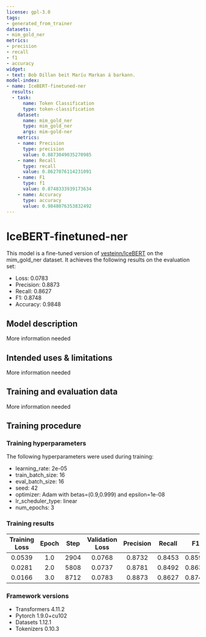 ```yaml
---
license: gpl-3.0
tags:
- generated_from_trainer
datasets:
- mim_gold_ner
metrics:
- precision
- recall
- f1
- accuracy
widget:
- text: Bob Dillan beit Maríu Markan á barkann.
model-index:
- name: IceBERT-finetuned-ner
  results:
  - task:
      name: Token Classification
      type: token-classification
    dataset:
      name: mim_gold_ner
      type: mim_gold_ner
      args: mim-gold-ner
    metrics:
    - name: Precision
      type: precision
      value: 0.8873049035270985
    - name: Recall
      type: recall
      value: 0.8627076114231091
    - name: F1
      type: f1
      value: 0.8748333939173634
    - name: Accuracy
      type: accuracy
      value: 0.9848076353832492
---
```


<!-- This model card has been generated automatically according to the information the Trainer had access to. You
should probably proofread and complete it, then remove this comment. -->

# IceBERT-finetuned-ner

This model is a fine-tuned version of [vesteinn/IceBERT](https://huggingface.co/vesteinn/IceBERT) on the mim_gold_ner dataset.
It achieves the following results on the evaluation set:
- Loss: 0.0783
- Precision: 0.8873
- Recall: 0.8627
- F1: 0.8748
- Accuracy: 0.9848

## Model description

More information needed

## Intended uses & limitations

More information needed

## Training and evaluation data

More information needed

## Training procedure

### Training hyperparameters

The following hyperparameters were used during training:
- learning_rate: 2e-05
- train_batch_size: 16
- eval_batch_size: 16
- seed: 42
- optimizer: Adam with betas=(0.9,0.999) and epsilon=1e-08
- lr_scheduler_type: linear
- num_epochs: 3

### Training results

| Training Loss | Epoch | Step | Validation Loss | Precision | Recall | F1     | Accuracy |
|:-------------:|:-----:|:----:|:---------------:|:---------:|:------:|:------:|:--------:|
| 0.0539        | 1.0   | 2904 | 0.0768          | 0.8732    | 0.8453 | 0.8590 | 0.9833   |
| 0.0281        | 2.0   | 5808 | 0.0737          | 0.8781    | 0.8492 | 0.8634 | 0.9838   |
| 0.0166        | 3.0   | 8712 | 0.0783          | 0.8873    | 0.8627 | 0.8748 | 0.9848   |


### Framework versions

- Transformers 4.11.2
- Pytorch 1.9.0+cu102
- Datasets 1.12.1
- Tokenizers 0.10.3
